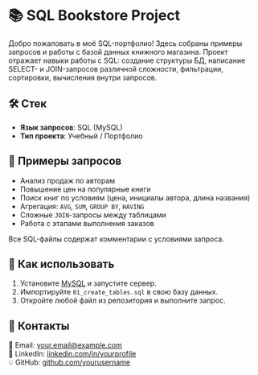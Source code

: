 # 📚 SQL Bookstore Project
Добро пожаловать в моё SQL-портфолио! Здесь собраны примеры запросов и работы с базой данных книжного магазина. Проект отражает навыки работы с SQL: создание структуры БД, написание SELECT- и JOIN-запросов различной сложности, фильтрации, сортировки, вычисления внутри запросов.
## 🛠 Стек

- **Язык запросов**: SQL (MySQL)
- **Тип проекта**: Учебный / Портфолио
  
## 🔐 Примеры запросов

- Анализ продаж по авторам
- Повышение цен на популярные книги
- Поиск книг по условиям (цена, инициалы автора, длина названия)
- Агрегация: `AVG`, `SUM`, `GROUP BY`, `HAVING`
- Сложные `JOIN`-запросы между таблицами
- Работа с этапами выполнения заказов

Все SQL-файлы содержат комментарии с условиями запроса.

## 📌 Как использовать

1. Установите [MySQL](https://dev.mysql.com/downloads/) и запустите сервер.
2. Импортируйте `01_create_tables.sql` в свою базу данных.
3. Откройте любой файл из репозитория и выполните запрос.

## 🔗 Контакты

📧 Email: your.email@example.com  
💼 LinkedIn: [linkedin.com/in/yourprofile](https://linkedin.com/in/yourprofile)  
💡 GitHub: [github.com/yourusername](https://github.com/yourusername)



